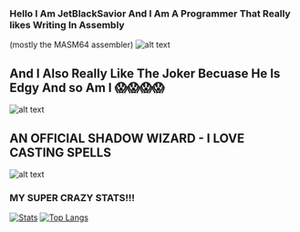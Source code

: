 ### Hello I Am JetBlackSavior And I Am A Programmer That Really likes Writing In Assembly
(mostly the MASM64 assembler)
![alt text](https://raw.githubusercontent.com/cat-milk/Anime-Girls-Holding-Programming-Books/master/ASM/Tomo_Takino_Assembly.png)
## And I Also Really Like The Joker Becuase He Is Edgy And so Am I 😱😱😱😱
![alt text](https://i.ytimg.com/vi/wHbWJzCyH44/maxresdefault.jpg)
## AN OFFICIAL SHADOW WIZARD - I LOVE CASTING SPELLS
![alt text](https://static.wikia.nocookie.net/borderlands/images/1/1d/Wizard02.png/revision/latest?cb=20130728055641)

### MY SUPER CRAZY STATS!!!
[![Stats](https://github-readme-stats.vercel.app/api?username=jetblacksalvation&show_icons=true&count_private=false&theme=radical)](https://github.com/jetblacksalvation)
[![Top Langs](https://github-readme-stats.vercel.app/api/top-langs/?username=jetblacksalvation&layout=compact&theme=radical)](https://github.com/jetblacksalvation)
